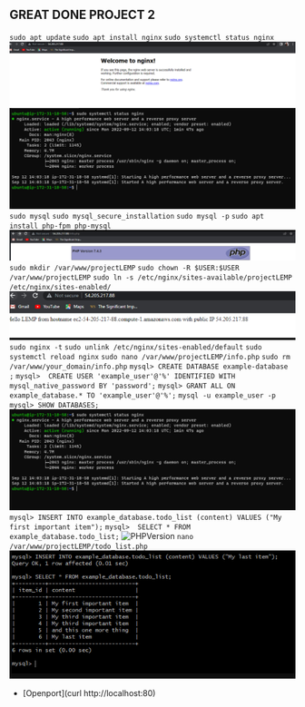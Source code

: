 ## GREAT DONE PROJECT 2

`sudo apt update`
`sudo apt install nginx`
`sudo systemctl status nginx`
![nginx](./images/Capture.PNG)
![nginx2](./images/nginx%20status.PNG)
`sudo mysql`
`sudo mysql_secure_installation`
`sudo mysql -p`
`sudo apt install php-fpm php-mysql`
![PHPVersion](./images/PHP%20Version%207.4.3.PNG)
`sudo mkdir /var/www/projectLEMP`
`sudo chown -R $USER:$USER /var/www/projectLEMP`
`sudo ln -s /etc/nginx/sites-available/projectLEMP /etc/nginx/sites-enabled/`
![PHPVersion](./images/Lemp.PNG)
`sudo nginx -t`
`sudo unlink /etc/nginx/sites-enabled/default`
`sudo systemctl reload nginx`
`sudo nano /var/www/projectLEMP/info.php`
`sudo rm /var/www/your_domain/info.php`
`mysql> CREATE DATABASE example-database ;`
`mysql>  CREATE USER 'example_user'@'%' IDENTIFIED WITH mysql_native_password BY 'password';`
`mysql> GRANT ALL ON example_database.* TO 'example_user'@'%';`
`mysql -u example_user -p`
`mysql> SHOW DATABASES;`
![PHPVersion](./images/nginx%20status.PNG)
`mysql> INSERT INTO example_database.todo_list (content) VALUES ("My first important item");`
`mysql>  SELECT * FROM example_database.todo_list;`
![PHPVersion](./To%20Do%20List.PNG)
`nano /var/www/projectLEMP/todo_list.php`
![PHPVersion](./images/Todo.PNG)

- [Openport](curl http://localhost:80)